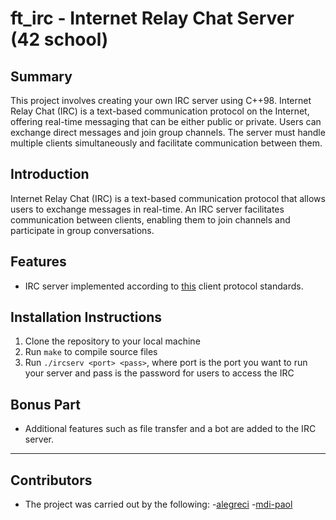 # ft_irc - Internet Relay Chat Server (42 school)

## Summary

This project involves creating your own IRC server using C++98. Internet Relay Chat (IRC) is a text-based communication protocol on the Internet, offering real-time messaging that can be either public or private. Users can exchange direct messages and join group channels. The server must handle multiple clients simultaneously and facilitate communication between them.

## Introduction

Internet Relay Chat (IRC) is a text-based communication protocol that allows users to exchange messages in real-time. An IRC server facilitates communication between clients, enabling them to join channels and participate in group conversations.

## Features

- IRC server implemented according to [this](https://modern.ircdocs.horse/) client protocol standards.

## Installation Instructions

1. Clone the repository to your local machine
2. Run `make` to compile source files
3. Run `./ircserv <port> <pass>`, where port is the port you want to run your server and pass is the password for users to access the IRC

## Bonus Part

- Additional features such as file transfer and a bot are added to the IRC server.

---

## Contributors

- The project was carried out by the following:
	-[alegreci](https://github.com/alegrecii)
	-[mdi-paol](https://github.com/mdipaol)
